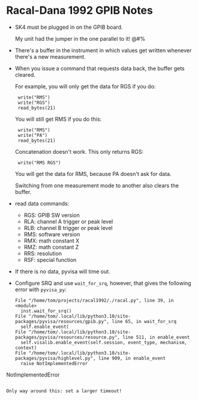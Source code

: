 # Racal-Dana 1992 GPIB Notes

* SK4 must be plugged in on the GPIB board.

  My unit had the jumper in the one parallel to it! @#$%!@$%

* There's a buffer in the instrument in which values get written whenever
  there's a new measurement.
* When you issue a command that requests data back, the buffer
  gets cleared.

    For example, you will only get the data for RGS if you do:

   ```
	write("RMS")
	write("RGS")
	read_bytes(21)
   ```

  You will still get RMS if you do this:

   ```
	write("RMS")
	write("PA")
	read_bytes(21)
   ```

  Concatenation doesn't work. This only returns RGS:

   ```
   	write("RMS RGS")
   ```

    You will get the data for RMS, because PA doesn't ask for data.

  Switching from one measurement mode to another also clears the
  buffer.

* read data commands:
  * RGS: GPIB SW version
  * RLA: channel A trigger or peak level
  * RLB: channel B trigger or peak level
  * RMS: software version
  * RMX: math constant X
  * RMZ: math constant Z
  * RRS: resolution
  * RSF: special function

* If there is no data, pyvisa will time out. 
* Configure SRQ and use `wait_for_srq`, however, that gives the
  following error with `pyvisa_py`:

  ```
  File "/home/tom/projects/racal1992/./racal.py", line 39, in <module>
    inst.wait_for_srq()
  File "/home/tom/.local/lib/python3.10/site-packages/pyvisa/resources/gpib.py", line 65, in wait_for_srq
    self.enable_event(
  File "/home/tom/.local/lib/python3.10/site-packages/pyvisa/resources/resource.py", line 511, in enable_event
    self.visalib.enable_event(self.session, event_type, mechanism, context)
  File "/home/tom/.local/lib/python3.10/site-packages/pyvisa/highlevel.py", line 909, in enable_event
    raise NotImplementedError
NotImplementedError
  ```

  Only way around this: set a larger timeout!





